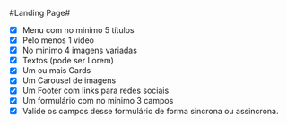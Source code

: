 #Landing Page#


- [x] Menu com no minimo 5 títulos
- [x] Pelo menos 1 video
- [x] No minimo 4 imagens variadas
- [x] Textos (pode ser Lorem)
- [x] Um ou mais Cards
- [x] Um Carousel de imagens
- [x] Um Footer com links para redes sociais
- [x] Um formulário com no minimo 3 campos
- [x] Valide os campos desse formulário de forma sincrona ou assincrona.
